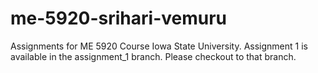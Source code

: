 # me-5920-srihari-vemuru
Assignments for ME 5920 Course Iowa State University.
Assignment 1 is available in the assignment_1 branch. Please checkout to that branch.
